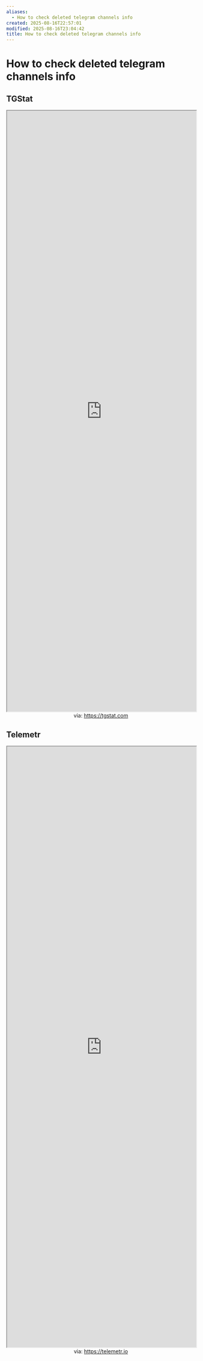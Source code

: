 ```yaml
---
aliases:
  - How to check deleted telegram channels info
created: 2025-08-16T22:57:01
modified: 2025-08-16T23:04:42
title: How to check deleted telegram channels info
---
```


# How to check deleted telegram channels info

## TGStat

<iframe src='https://tgstat.com' style='height:40vh;width:100%' class='iframe-radius' allow='fullscreen'></iframe>
<center>via: <a href='https://tgstat.com' target='_blank' class='external-link'>https://tgstat.com</a></center>

## Telemetr

<iframe src='https://telemetr.io' style='height:40vh;width:100%' class='iframe-radius' allow='fullscreen'></iframe>
<center>via: <a href='https://telemetr.io' target='_blank' class='external-link'>https://telemetr.io</a></center>
